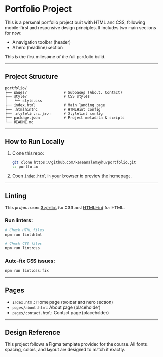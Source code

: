
# Portfolio Project

This is a personal portfolio project built with HTML and CSS, following mobile-first and responsive design principles. It includes two main sections for now:

- A navigation toolbar (header)
- A hero (headline) section

This is the first milestone of the full portfolio build.

---

## Project Structure

```
portfolio/
├── pages/                 # Subpages (About, Contact)
├── style/                 # CSS styles
│   └── style.css
├── index.html             # Main landing page
├── .htmlhintrc            # HTMLHint config
├── .stylelintrc.json      # Stylelint config
├── package.json           # Project metadata & scripts
└── README.md
```

---

## How to Run Locally

1. Clone this repo:

   ```bash
   git clone https://github.com/keneanalemayhu/portfolio.git
   cd portfolio
   ```
2. Open `index.html` in your browser to preview the homepage.

---

## Linting

This project uses [Stylelint](https://stylelint.io/) for CSS and [HTMLHint](https://htmlhint.com/) for HTML.

### Run linters:

```bash
# Check HTML files
npm run lint:html

# Check CSS files
npm run lint:css
```

### Auto-fix CSS issues:

```bash
npm run lint:css:fix
```

---

## Pages

- `index.html`: Home page (toolbar and hero section)
- `pages/about.html`: About page (placeholder)
- `pages/contact.html`: Contact page (placeholder)

---

## Design Reference

This project follows a Figma template provided for the course. All fonts, spacing, colors, and layout are designed to match it exactly.
